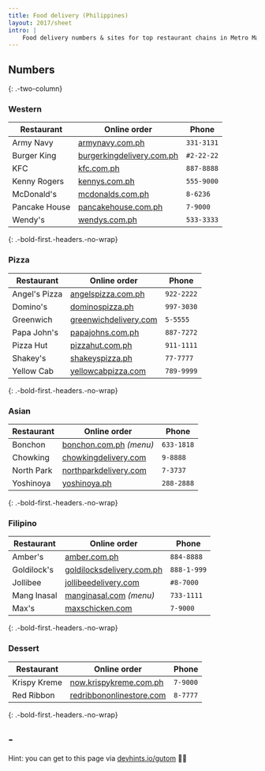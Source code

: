 ```yaml
---
title: Food delivery (Philippines)
layout: 2017/sheet
intro: |
    Food delivery numbers & sites for top restaurant chains in Metro Manila. For numbers outside Metro Manila, check their websites.
---
```


## Numbers

{: .-two-column}

### Western

| Restaurant    | Online order                                                        | Phone                                                                                                       |
| ------------- | ------------------------------------------------------------------- | ----------------------------------------------------------------------------------------------------------- |
| Army Navy     | [armynavy.com.ph](http://www.armynavy.com.ph/)                      | `331-3131`                                                                                                  |
| Burger King   | [burgerkingdelivery.com.ph](https://www.burgerkingdelivery.com.ph/) | <abbr class='hint-mark hint--bottom' data-hint='Yes, you need to dial the # sign'><i></i></abbr> `#2-22-22` |
| KFC           | [kfc.com.ph](https://www.kfc.com.ph)                                | `887-8888`                                                                                                  |
| Kenny Rogers  | [kennys.com.ph](http://kennys.com.ph/)                              | `555-9000`                                                                                                  |
| McDonald's    | [mcdonalds.com.ph](http://www.mcdonalds.com.ph/mcdelivery)          | `8-6236`                                                                                                    |
| Pancake House | [pancakehouse.com.ph](https://www.pancakehouse.com.ph/)             | `7-9000`                                                                                                    |
| Wendy's       | [wendys.com.ph](https://wendys.com.ph/delivery/)                    | `533-3333`                                                                                                  |

{: .-bold-first.-headers.-no-wrap}

### Pizza

| Restaurant    | Online order                                              | Phone      |
| ------------- | --------------------------------------------------------- | ---------- |
| Angel's Pizza | [angelspizza.com.ph](http://angelspizza.com.ph/)          | `922-2222` |
| Domino's      | [dominospizza.ph](https://www.dominospizza.ph/)           | `997-3030` |
| Greenwich     | [greenwichdelivery.com](http://greenwichdelivery.com/)    | `5-5555`   |
| Papa John's   | [papajohns.com.ph](http://papajohns.com.ph/)              | `887-7272` |
| Pizza Hut     | [pizzahut.com.ph](https://order.pizzahut.com.ph)          | `911-1111` |
| Shakey's      | [shakeyspizza.ph](http://order.shakeyspizza.ph/)          | `77-7777`  |
| Yellow Cab    | [yellowcabpizza.com](http://delivery.yellowcabpizza.com/) | `789-9999` |

{: .-bold-first.-headers.-no-wrap}

### Asian

| Restaurant | Online order                                                     | Phone      |
| ---------- | ---------------------------------------------------------------- | ---------- |
| Bonchon    | [bonchon.com.ph](http://bonchon.com.ph/food/main-menu/) _(menu)_ | `633-1818` |
| Chowking   | [chowkingdelivery.com](http://www.chowkingdelivery.com)          | `9-8888`   |
| North Park | [northparkdelivery.com](http://northparkdelivery.com/)           | `7-3737`   |
| Yoshinoya  | [yoshinoya.ph](http://www.yoshinoya.ph/ordeonline.html/)         | `288-2888` |

{: .-bold-first.-headers.-no-wrap}

### Filipino

| Restaurant  | Online order                                                       | Phone       |
| ----------- | ------------------------------------------------------------------ | ----------- |
| Amber's     | [amber.com.ph](http://onlineordering.amber.com.ph/)                | `884-8888`  |
| Goldilock's | [goldilocksdelivery.com.ph](http://www.goldilocksdelivery.com.ph/) | `888-1-999` |
| Jollibee    | [jollibeedelivery.com](http://jollibeedelivery.com)                | `#8-7000`   |
| Mang Inasal | [manginasal.com](http://www.manginasal.com/menu/) _(menu)_         | `733-1111`  |
| Max's       | [maxschicken.com](http://delivery.maxschicken.com/)                | `7-9000`    |

{: .-bold-first.-headers.-no-wrap}

### Dessert

| Restaurant   | Online order                                                 | Phone    |
| ------------ | ------------------------------------------------------------ | -------- |
| Krispy Kreme | [now.krispykreme.com.ph](http://now.krispykreme.com.ph/)     | `7-9000` |
| Red Ribbon   | [redribbononlinestore.com](http://redribbononlinestore.com/) | `8-7777` |

{: .-bold-first.-headers.-no-wrap}

## -

Hint: you can get to this page via [devhints.io/gutom](https://devhints.io/gutom) 🍅🍟
